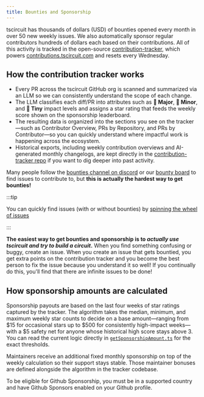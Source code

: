 ```yaml
---
title: Bounties and Sponsorship
---
```


tscircuit has thousands of dollars (USD) of bounties opened every month in over
50 new weekly issues. We also automatically sponsor regular contributors
hundreds of dollars each based on their contributions. All of this activity is
tracked in the open-source
[contribution-tracker](https://github.com/tscircuit/contribution-tracker),
which powers [contributions.tscircuit.com](https://contributions.tscircuit.com)
and resets every Wednesday.

## How the contribution tracker works

- Every PR across the tscircuit GitHub org is scanned and summarized via an LLM
  so we can consistently understand the scope of each change.
- The LLM classifies each diff/PR into attributes such as **🐳 Major**,
  **🐙 Minor**, and **🐌 Tiny** impact levels and assigns a star rating that feeds
  the weekly score shown on the sponsorship leaderboard.
- The resulting data is organized into the sections you see on the tracker—such
  as Contributor Overview, PRs by Repository, and PRs by Contributor—so you can
  quickly understand where impactful work is happening across the ecosystem.
- Historical exports, including weekly contribution overviews and AI-generated
  monthly changelogs, are kept directly in the
  [contribution-tracker repo](https://github.com/tscircuit/contribution-tracker)
  if you want to dig deeper into past activity.

Many people follow the [bounties channel on discord](https://discord.com/channels/1233487248129921135/1301957862762872832) or our [bounty board](https://console.algora.io/org/tscircuit/bounties?status=open)
to find issues to contribute to, but **this is actually the hardest way to get bounties!**

:::tip

You can quickly find issues (with or without bounties) by [spinning the wheel of issues](https://issues.tscircuit.com/)

:::

**The easiest way to get bounties and sponsorship is to _actually use tscircuit and try to build a circuit_.** When you
find something confusing or buggy, create an issue. When you create an issue that
gets bountied, you get extra points on the contribution tracker and you become
the best person to fix the issue because you understand it so well! If you
continually do this, you'll find that there are infinite issues to be done!

## How sponsorship amounts are calculated

Sponsorship payouts are based on the last four weeks of star ratings captured by
the tracker. The algorithm takes the median, minimum, and maximum weekly star
counts to decide on a base amount—ranging from $15 for occasional stars up to
$500 for consistently high-impact weeks—with a $5 safety net for anyone whose
historical high score stays above 3. You can read the current logic directly in
[`getSponsorshipAmount.ts`](https://github.com/tscircuit/contribution-tracker/blob/main/lib/scoring/getSponsorshipAmount.ts)
for the exact thresholds.

Maintainers receive an additional fixed monthly sponsorship on top of the weekly
calculation so their support stays stable. Those maintainer bonuses are defined
alongside the algorithm in the tracker codebase.

To be eligible for Github Sponsorship, you must be in a supported country and
have Github Sponsors enabled on your Github profile.
